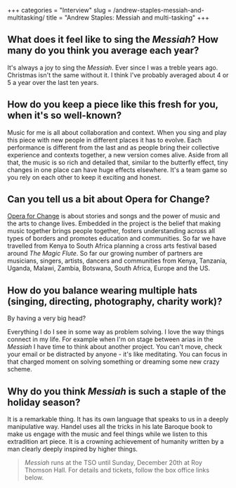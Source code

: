 +++
categories = "Interview"
slug = /andrew-staples-messiah-and-multitasking/
title = "Andrew Staples: Messiah and multi-tasking"
+++

## What does it feel like to sing the *Messiah*? How many do you think you average each year?

It's always a joy to sing the *Messiah*. Ever since I was a treble years ago. Christmas isn't the same without it. I think I've probably averaged about 4 or 5 a year over the last ten years. 

## How do you keep a piece like this fresh for you, when it's so well-known?

Music for me is all about collaboration and context. When you sing and play this piece with new people in different places it has to evolve. Each performance is different from the last and as people bring their collective experience and contexts together, a new version comes alive. Aside from all that, the music is so rich and detailed that, similar to the butterfly effect, tiny changes in one place can have huge effects elsewhere. It's a team game so you rely on each other to keep it exciting and honest. 

## Can you tell us a bit about Opera for Change?

[Opera for Change](http://www.operaforchange.com/#!about/c10fk) is about stories and songs and the power of music and the arts to change lives. Embedded in the project is the belief that making music together brings people together, fosters understanding across all types of borders and promotes education and communities. So far we have travelled from Kenya to South Africa planning a cross arts festival based around *The Magic Flute*. So far our growing number of partners are musicians, singers, artists, dancers and communities from Kenya, Tanzania, Uganda, Malawi, Zambia, Botswana, South Africa, Europe and the US. 

## How do you balance wearing multiple hats (singing, directing, photography, charity work)?

By having a very big head? 

Everything I do I see in some way as problem solving. I love the way things connect in my life. For example when I'm on stage between arias in the *Messiah* I have time to think about another project. You can't move, check your email or be distracted by anyone - it's like meditating. You can focus in that charged moment on solving something or dreaming some new crazy scheme. 

## Why do you think *Messiah* is such a staple of the holiday season?

It is a remarkable thing. It has its own language that speaks to us in a deeply manipulative way. Handel uses all the tricks in his late Baroque book to make us engage with the music and feel things while we listen to this extradition art piece. It is a crowning achievement of humanity written by a man clearly deeply inspired by higher things.

>*Messiah* runs at the TSO until Sunday, December 20th at Roy Thomson Hall. For details and tickets, follow the box office links below.
